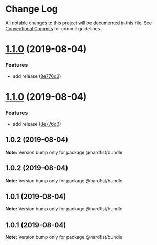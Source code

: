 # Change Log

All notable changes to this project will be documented in this file.
See [Conventional Commits](https://conventionalcommits.org) for commit guidelines.

# [1.1.0](https://github.com/monorepo-lab/bundle/compare/v1.0.2...v1.1.0) (2019-08-04)


### Features

* add release ([8e776d0](https://github.com/monorepo-lab/bundle/commit/8e776d0))





# [1.1.0](https://github.com/monorepo-lab/bundle/compare/v1.0.2...v1.1.0) (2019-08-04)


### Features

* add release ([8e776d0](https://github.com/monorepo-lab/bundle/commit/8e776d0))





## 1.0.2 (2019-08-04)

**Note:** Version bump only for package @hardfist/bundle





## 1.0.2 (2019-08-04)

**Note:** Version bump only for package @hardfist/bundle





## 1.0.1 (2019-08-04)

**Note:** Version bump only for package @hardfist/bundle





## 1.0.1 (2019-08-04)

**Note:** Version bump only for package @hardfist/bundle
